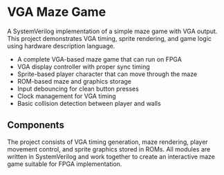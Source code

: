 # VGA Maze Game

A SystemVerilog implementation of a simple maze game with VGA output. This project demonstrates VGA timing, sprite rendering, and game logic using hardware description language.

- A complete VGA-based maze game that can run on FPGA
- VGA display controller with proper sync timing
- Sprite-based player character that can move through the maze
- ROM-based maze and graphics storage
- Input debouncing for clean button presses
- Clock management for VGA timing
- Basic collision detection between player and walls

## Components

The project consists of VGA timing generation, maze rendering, player movement control, and sprite graphics stored in ROMs. All modules are written in SystemVerilog and work together to create an interactive maze game suitable for FPGA implementation.


